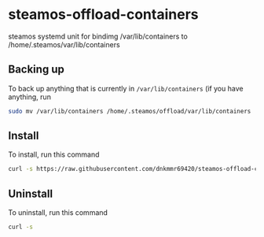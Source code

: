 # steamos-offload-containers
steamos systemd unit for bindimg /var/lib/containers to /home/.steamos/var/lib/containers

## Backing up

To back up anything that is currently in `/var/lib/containers` (if you have anything, run

```bash
sudo mv /var/lib/containers /home/.steamos/offload/var/lib/containers
```

## Install

To install, run this command

```bash
curl -s https://raw.githubusercontent.com/dnkmmr69420/steamos-offload-containers/main/install.sh | sudo bash
```

## Uninstall

To uninstall, run this command

```bash
curl -s
```
